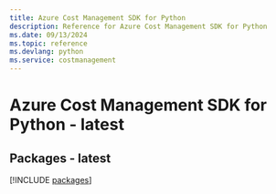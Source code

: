 ```yaml
---
title: Azure Cost Management SDK for Python
description: Reference for Azure Cost Management SDK for Python
ms.date: 09/13/2024
ms.topic: reference
ms.devlang: python
ms.service: costmanagement
---
```

# Azure Cost Management SDK for Python - latest
## Packages - latest
[!INCLUDE [packages](cost-management-index.md)]